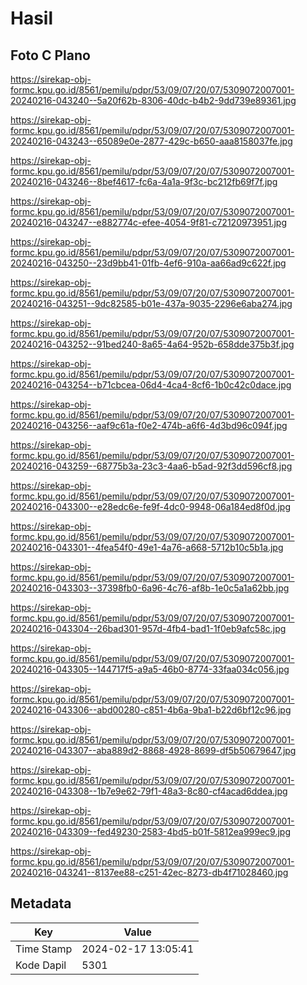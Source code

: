 # Hasil

## Foto C Plano

https://sirekap-obj-formc.kpu.go.id/8561/pemilu/pdpr/53/09/07/20/07/5309072007001-20240216-043240--5a20f62b-8306-40dc-b4b2-9dd739e89361.jpg

https://sirekap-obj-formc.kpu.go.id/8561/pemilu/pdpr/53/09/07/20/07/5309072007001-20240216-043243--65089e0e-2877-429c-b650-aaa8158037fe.jpg

https://sirekap-obj-formc.kpu.go.id/8561/pemilu/pdpr/53/09/07/20/07/5309072007001-20240216-043246--8bef4617-fc6a-4a1a-9f3c-bc212fb69f7f.jpg

https://sirekap-obj-formc.kpu.go.id/8561/pemilu/pdpr/53/09/07/20/07/5309072007001-20240216-043247--e882774c-efee-4054-9f81-c72120973951.jpg

https://sirekap-obj-formc.kpu.go.id/8561/pemilu/pdpr/53/09/07/20/07/5309072007001-20240216-043250--23d9bb41-01fb-4ef6-910a-aa66ad9c622f.jpg

https://sirekap-obj-formc.kpu.go.id/8561/pemilu/pdpr/53/09/07/20/07/5309072007001-20240216-043251--9dc82585-b01e-437a-9035-2296e6aba274.jpg

https://sirekap-obj-formc.kpu.go.id/8561/pemilu/pdpr/53/09/07/20/07/5309072007001-20240216-043252--91bed240-8a65-4a64-952b-658dde375b3f.jpg

https://sirekap-obj-formc.kpu.go.id/8561/pemilu/pdpr/53/09/07/20/07/5309072007001-20240216-043254--b71cbcea-06d4-4ca4-8cf6-1b0c42c0dace.jpg

https://sirekap-obj-formc.kpu.go.id/8561/pemilu/pdpr/53/09/07/20/07/5309072007001-20240216-043256--aaf9c61a-f0e2-474b-a6f6-4d3bd96c094f.jpg

https://sirekap-obj-formc.kpu.go.id/8561/pemilu/pdpr/53/09/07/20/07/5309072007001-20240216-043259--68775b3a-23c3-4aa6-b5ad-92f3dd596cf8.jpg

https://sirekap-obj-formc.kpu.go.id/8561/pemilu/pdpr/53/09/07/20/07/5309072007001-20240216-043300--e28edc6e-fe9f-4dc0-9948-06a184ed8f0d.jpg

https://sirekap-obj-formc.kpu.go.id/8561/pemilu/pdpr/53/09/07/20/07/5309072007001-20240216-043301--4fea54f0-49e1-4a76-a668-5712b10c5b1a.jpg

https://sirekap-obj-formc.kpu.go.id/8561/pemilu/pdpr/53/09/07/20/07/5309072007001-20240216-043303--37398fb0-6a96-4c76-af8b-1e0c5a1a62bb.jpg

https://sirekap-obj-formc.kpu.go.id/8561/pemilu/pdpr/53/09/07/20/07/5309072007001-20240216-043304--26bad301-957d-4fb4-bad1-1f0eb9afc58c.jpg

https://sirekap-obj-formc.kpu.go.id/8561/pemilu/pdpr/53/09/07/20/07/5309072007001-20240216-043305--144717f5-a9a5-46b0-8774-33faa034c056.jpg

https://sirekap-obj-formc.kpu.go.id/8561/pemilu/pdpr/53/09/07/20/07/5309072007001-20240216-043306--abd00280-c851-4b6a-9ba1-b22d6bf12c96.jpg

https://sirekap-obj-formc.kpu.go.id/8561/pemilu/pdpr/53/09/07/20/07/5309072007001-20240216-043307--aba889d2-8868-4928-8699-df5b50679647.jpg

https://sirekap-obj-formc.kpu.go.id/8561/pemilu/pdpr/53/09/07/20/07/5309072007001-20240216-043308--1b7e9e62-79f1-48a3-8c80-cf4acad6ddea.jpg

https://sirekap-obj-formc.kpu.go.id/8561/pemilu/pdpr/53/09/07/20/07/5309072007001-20240216-043309--fed49230-2583-4bd5-b01f-5812ea999ec9.jpg

https://sirekap-obj-formc.kpu.go.id/8561/pemilu/pdpr/53/09/07/20/07/5309072007001-20240216-043241--8137ee88-c251-42ec-8273-db4f71028460.jpg


## Metadata

| Key        | Value               |
| ---------- | ------------------- |
| Time Stamp | 2024-02-17 13:05:41 |
| Kode Dapil | 5301                |



